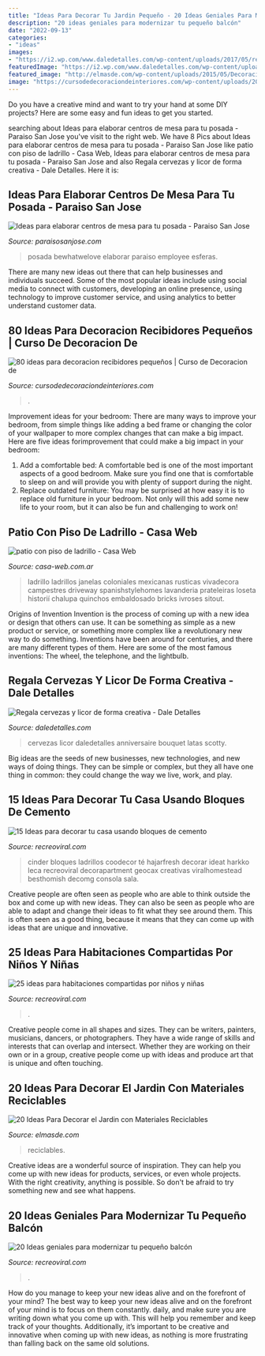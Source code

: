 ```yaml
---
title: "Ideas Para Decorar Tu Jardin Pequeño - 20 Ideas Geniales Para Modernizar Tu Pequeño Balcón"
description: "20 ideas geniales para modernizar tu pequeño balcón"
date: "2022-09-13"
categories:
- "ideas"
images:
- "https://i2.wp.com/www.daledetalles.com/wp-content/uploads/2017/05/regala-cervezas-y-licor-de-forma-creativa5.jpg"
featuredImage: "https://i2.wp.com/www.daledetalles.com/wp-content/uploads/2017/05/regala-cervezas-y-licor-de-forma-creativa5.jpg"
featured_image: "http://elmasde.com/wp-content/uploads/2015/05/Decoraciones-Para-el-Jardin-con-Materiales-Reciclable-4.jpg"
image: "https://cursodedecoraciondeinteriores.com/wp-content/uploads/2017/08/mas-de-30-ideas-para-recibidores-pequenos-y-acogedores-4.jpg"
---
```



Do you have a creative mind and want to try your hand at some DIY projects? Here are some easy and fun ideas to get you started.

	

		
searching about Ideas para elaborar centros de mesa para tu posada - Paraiso San Jose you've visit to the right web. We have 8 Pics about Ideas para elaborar centros de mesa para tu posada - Paraiso San Jose like patio con piso de ladrillo - Casa Web, Ideas para elaborar centros de mesa para tu posada - Paraiso San Jose and also Regala cervezas y licor de forma creativa - Dale Detalles. Here it is:
		
    
## Ideas Para Elaborar Centros De Mesa Para Tu Posada - Paraiso San Jose

<img loading=lazy src="http://paraisosanjose.com/wp-content/uploads/2014/11/Paraiso_San_jose_adornos_para_mesas_07.jpg" onerror="this.onerror=null;this.src='https://tse1.mm.bing.net/th?id=OIP.yC8H9kIVa_zED2Hag6Z6SAHaKZ&amp;pid=15.1';" alt="Ideas para elaborar centros de mesa para tu posada - Paraiso San Jose">

_Source: paraisosanjose.com_

>posada bewhatwelove elaborar paraiso employee esferas. 

	

There are many new ideas out there that can help businesses and individuals succeed. Some of the most popular ideas include using social media to connect with customers, developing an online presence, using technology to improve customer service, and using analytics to better understand customer data.

    
## 80 Ideas Para Decoracion Recibidores Pequeños | Curso De Decoracion De

<img loading=lazy src="https://cursodedecoraciondeinteriores.com/wp-content/uploads/2017/08/mas-de-30-ideas-para-recibidores-pequenos-y-acogedores-4.jpg" onerror="this.onerror=null;this.src='https://tse2.mm.bing.net/th?id=OIP.pLfflX2lTUb9FloAPrPnRgHaLK&amp;pid=15.1';" alt="80 ideas para decoracion recibidores pequeños | Curso de Decoracion de">

_Source: cursodedecoraciondeinteriores.com_

>. 

	

Improvement ideas for your bedroom:
There are many ways to improve your bedroom, from simple things like adding a bed frame or changing the color of your wallpaper to more complex changes that can make a big impact. Here are five ideas forimprovement that could make a big impact in your bedroom: 
1) Add a comfortable bed: A comfortable bed is one of the most important aspects of a good bedroom. Make sure you find one that is comfortable to sleep on and will provide you with plenty of support during the night. 
2) Replace outdated furniture: You may be surprised at how easy it is to replace old furniture in your bedroom. Not only will this add some new life to your room, but it can also be fun and challenging to work on!

    
## Patio Con Piso De Ladrillo - Casa Web

<img loading=lazy src="https://casa-web.com.ar/wp-content/uploads/2020/07/patio-con-piso-de-ladrillo-401x600.jpg" onerror="this.onerror=null;this.src='https://tse1.mm.bing.net/th?id=OIP.14Djouc3ZRUgFJqelpGq4gAAAA&amp;pid=15.1';" alt="patio con piso de ladrillo - Casa Web">

_Source: casa-web.com.ar_

>ladrillo ladrillos janelas coloniales mexicanas rusticas vivadecora campestres driveway spanishstylehomes lavanderia prateleiras loseta historií chalupa quinchos embaldosado bricks ivroses sitout. 

	

Origins of Invention
Invention is the process of coming up with a new idea or design that others can use. It can be something as simple as a new product or service, or something more complex like a revolutionary new way to do something. Inventions have been around for centuries, and there are many different types of them. Here are some of the most famous inventions: The wheel, the telephone, and the lightbulb.

    
## Regala Cervezas Y Licor De Forma Creativa - Dale Detalles

<img loading=lazy src="https://i2.wp.com/www.daledetalles.com/wp-content/uploads/2017/05/regala-cervezas-y-licor-de-forma-creativa5.jpg" onerror="this.onerror=null;this.src='https://tse4.mm.bing.net/th?id=OIP.tVwxjOWL1Sx6wKbrJFZzbgHaNK&amp;pid=15.1';" alt="Regala cervezas y licor de forma creativa - Dale Detalles">

_Source: daledetalles.com_

>cervezas licor daledetalles anniversaire bouquet latas scotty. 

	

Big ideas are the seeds of new businesses, new technologies, and new ways of doing things. They can be simple or complex, but they all have one thing in common: they could change the way we live, work, and play.

    
## 15 Ideas Para Decorar Tu Casa Usando Bloques De Cemento

<img loading=lazy src="https://www.recreoviral.com/wp-content/uploads/2018/05/mesa-de-te.jpg" onerror="this.onerror=null;this.src='https://tse1.mm.bing.net/th?id=OIP.Ic5VAgVGi84dpHYOheeq4QHaNK&amp;pid=15.1';" alt="15 Ideas para decorar tu casa usando bloques de cemento">

_Source: recreoviral.com_

>cinder bloques ladrillos coodecor té hajarfresh decorar ideat harkko leca recreoviral decorapartment geocax creativas viralhomestead besthomish decomg consola sala. 

	

Creative people are often seen as people who are able to think outside the box and come up with new ideas. They can also be seen as people who are able to adapt and change their ideas to fit what they see around them. This is often seen as a good thing, because it means that they can come up with ideas that are unique and innovative.

    
## 25 Ideas Para Habitaciones Compartidas Por Niños Y Niñas

<img loading=lazy src="http://www.recreoviral.com/wp-content/uploads/2015/10/Creativas-habitaciones-compartidas-por-niños-y-niñas-2.jpg" onerror="this.onerror=null;this.src='https://tse4.mm.bing.net/th?id=OIP.O7ed0FAUXzjIf6CWCwzFGQHaFj&amp;pid=15.1';" alt="25 ideas para habitaciones compartidas por niños y niñas">

_Source: recreoviral.com_

>. 

	

Creative people come in all shapes and sizes. They can be writers, painters, musicians, dancers, or photographers. They have a wide range of skills and interests that can overlap and intersect. Whether they are working on their own or in a group, creative people come up with ideas and produce art that is unique and often touching.

    
## 20 Ideas Para Decorar El Jardin Con Materiales Reciclables

<img loading=lazy src="http://elmasde.com/wp-content/uploads/2015/05/Decoraciones-Para-el-Jardin-con-Materiales-Reciclable-4.jpg" onerror="this.onerror=null;this.src='https://tse2.mm.bing.net/th?id=OIP.wbafa4KaL04BSg7q8qJERAHaFj&amp;pid=15.1';" alt="20 Ideas Para Decorar el Jardin con Materiales Reciclables">

_Source: elmasde.com_

>reciclables. 

	

Creative ideas are a wonderful source of inspiration. They can help you come up with new ideas for products, services, or even whole projects. With the right creativity, anything is possible. So don't be afraid to try something new and see what happens.

    
## 20 Ideas Geniales Para Modernizar Tu Pequeño Balcón

<img loading=lazy src="https://www.recreoviral.com/wp-content/uploads/2016/02/BALCONES-INTERIORES-2.jpg" onerror="this.onerror=null;this.src='https://tse2.mm.bing.net/th?id=OIP.3spezzzrO_cX80ozC2dcWgHaJ3&amp;pid=15.1';" alt="20 Ideas geniales para modernizar tu pequeño balcón">

_Source: recreoviral.com_

>. 

	

How do you manage to keep your new ideas alive and on the forefront of your mind?
The best way to keep your new ideas alive and on the forefront of your mind is to focus on them constantly. daily, and make sure you are writing down what you come up with. This will help you remember and keep track of your thoughts. Additionally, it’s important to be creative and innovative when coming up with new ideas, as nothing is more frustrating than falling back on the same old solutions.

